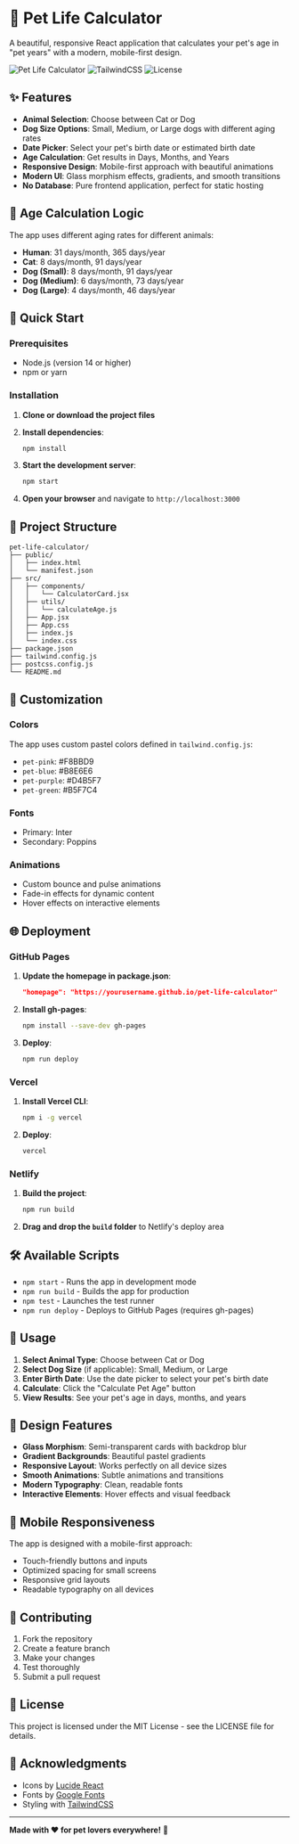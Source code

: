 # 🐾 Pet Life Calculator

A beautiful, responsive React application that calculates your pet's age in "pet years" with a modern, mobile-first design.

![Pet Life Calculator](https://img.shields.io/badge/React-18.2.0-blue) ![TailwindCSS](https://img.shields.io/badge/TailwindCSS-3.3.2-38B2AC) ![License](https://img.shields.io/badge/License-MIT-green)

## ✨ Features

- **Animal Selection**: Choose between Cat or Dog
- **Dog Size Options**: Small, Medium, or Large dogs with different aging rates
- **Date Picker**: Select your pet's birth date or estimated birth date
- **Age Calculation**: Get results in Days, Months, and Years
- **Responsive Design**: Mobile-first approach with beautiful animations
- **Modern UI**: Glass morphism effects, gradients, and smooth transitions
- **No Database**: Pure frontend application, perfect for static hosting

## 🧮 Age Calculation Logic

The app uses different aging rates for different animals:

- **Human**: 31 days/month, 365 days/year
- **Cat**: 8 days/month, 91 days/year
- **Dog (Small)**: 8 days/month, 91 days/year
- **Dog (Medium)**: 6 days/month, 73 days/year
- **Dog (Large)**: 4 days/month, 46 days/year

## 🚀 Quick Start

### Prerequisites

- Node.js (version 14 or higher)
- npm or yarn

### Installation

1. **Clone or download the project files**
2. **Install dependencies**:
   ```bash
   npm install
   ```

3. **Start the development server**:
   ```bash
   npm start
   ```

4. **Open your browser** and navigate to `http://localhost:3000`

## 📁 Project Structure

```
pet-life-calculator/
├── public/
│   ├── index.html
│   └── manifest.json
├── src/
│   ├── components/
│   │   └── CalculatorCard.jsx
│   ├── utils/
│   │   └── calculateAge.js
│   ├── App.jsx
│   ├── App.css
│   ├── index.js
│   └── index.css
├── package.json
├── tailwind.config.js
├── postcss.config.js
└── README.md
```

## 🎨 Customization

### Colors
The app uses custom pastel colors defined in `tailwind.config.js`:
- `pet-pink`: #F8BBD9
- `pet-blue`: #B8E6E6
- `pet-purple`: #D4B5F7
- `pet-green`: #B5F7C4

### Fonts
- Primary: Inter
- Secondary: Poppins

### Animations
- Custom bounce and pulse animations
- Fade-in effects for dynamic content
- Hover effects on interactive elements

## 🌐 Deployment

### GitHub Pages

1. **Update the homepage in package.json**:
   ```json
   "homepage": "https://yourusername.github.io/pet-life-calculator"
   ```

2. **Install gh-pages**:
   ```bash
   npm install --save-dev gh-pages
   ```

3. **Deploy**:
   ```bash
   npm run deploy
   ```

### Vercel

1. **Install Vercel CLI**:
   ```bash
   npm i -g vercel
   ```

2. **Deploy**:
   ```bash
   vercel
   ```

### Netlify

1. **Build the project**:
   ```bash
   npm run build
   ```

2. **Drag and drop the `build` folder** to Netlify's deploy area

## 🛠️ Available Scripts

- `npm start` - Runs the app in development mode
- `npm run build` - Builds the app for production
- `npm test` - Launches the test runner
- `npm run deploy` - Deploys to GitHub Pages (requires gh-pages)

## 🎯 Usage

1. **Select Animal Type**: Choose between Cat or Dog
2. **Select Dog Size** (if applicable): Small, Medium, or Large
3. **Enter Birth Date**: Use the date picker to select your pet's birth date
4. **Calculate**: Click the "Calculate Pet Age" button
5. **View Results**: See your pet's age in days, months, and years

## 🎨 Design Features

- **Glass Morphism**: Semi-transparent cards with backdrop blur
- **Gradient Backgrounds**: Beautiful pastel gradients
- **Responsive Layout**: Works perfectly on all device sizes
- **Smooth Animations**: Subtle animations and transitions
- **Modern Typography**: Clean, readable fonts
- **Interactive Elements**: Hover effects and visual feedback

## 📱 Mobile Responsiveness

The app is designed with a mobile-first approach:
- Touch-friendly buttons and inputs
- Optimized spacing for small screens
- Responsive grid layouts
- Readable typography on all devices

## 🤝 Contributing

1. Fork the repository
2. Create a feature branch
3. Make your changes
4. Test thoroughly
5. Submit a pull request

## 📄 License

This project is licensed under the MIT License - see the LICENSE file for details.

## 🙏 Acknowledgments

- Icons by [Lucide React](https://lucide.dev/)
- Fonts by [Google Fonts](https://fonts.google.com/)
- Styling with [TailwindCSS](https://tailwindcss.com/)

---

**Made with ❤️ for pet lovers everywhere!** 🐾

